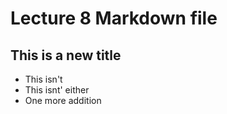 # Lecture 8 Markdown file

## This is a new title

 - This isn't 
 - This isnt' either
 - One more addition

